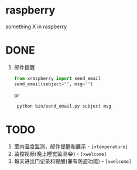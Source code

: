 # raspberry

something X in raspberry

DONE
===

1. 邮件提醒

    ```python
   from xraspberry import send_email
   send_email(subject="", msg="")
    ```
   
   or
   
   ```bash
    python bin/send_email.py subject msg
   ```

TODO
===

1. 室内温度监测，邮件提醒和展示 - `[xtemperature]`
2. 监控视频(晚上睡觉监测😂) - `[xwelcome]`
3. 每天进出门记录和提醒(兼有防盗功能) - `[xwelcome]`

